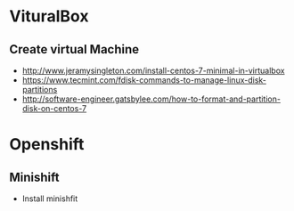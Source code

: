 # VituralBox
## Create virtual Machine
* http://www.jeramysingleton.com/install-centos-7-minimal-in-virtualbox
* https://www.tecmint.com/fdisk-commands-to-manage-linux-disk-partitions
* http://software-engineer.gatsbylee.com/how-to-format-and-partition-disk-on-centos-7

# Openshift
## Minishift
* Install minishfit

